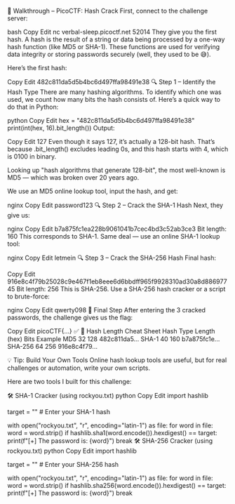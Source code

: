 📝 Walkthrough – PicoCTF: Hash Crack
First, connect to the challenge server:

bash
Copy
Edit
nc verbal-sleep.picoctf.net 52014
They give you the first hash.
A hash is the result of a string or data being processed by a one-way hash function (like MD5 or SHA-1). These functions are used for verifying data integrity or storing passwords securely (well, they used to be 😅).

Here’s the first hash:

Copy
Edit
482c811da5d5b4bc6d497ffa98491e38
🔍 Step 1 – Identify the Hash Type
There are many hashing algorithms. To identify which one was used, we count how many bits the hash consists of.
Here’s a quick way to do that in Python:

python
Copy
Edit
hex = "482c811da5d5b4bc6d497ffa98491e38"
print(int(hex, 16).bit_length())
Output:

Copy
Edit
127
Even though it says 127, it’s actually a 128-bit hash. That’s because .bit_length() excludes leading 0s, and this hash starts with 4, which is 0100 in binary.

Looking up "hash algorithms that generate 128-bit", the most well-known is MD5 — which was broken over 20 years ago.

We use an MD5 online lookup tool, input the hash, and get:

nginx
Copy
Edit
password123
🔍 Step 2 – Crack the SHA-1 Hash
Next, they give us:

nginx
Copy
Edit
b7a875fc1ea228b9061041b7cec4bd3c52ab3ce3
Bit length: 160
This corresponds to SHA-1. Same deal — use an online SHA-1 lookup tool:

nginx
Copy
Edit
letmein
🔍 Step 3 – Crack the SHA-256 Hash
Final hash:

Copy
Edit
916e8c4f79b25028c9e467f1eb8eee6d6bbdff965f9928310ad30a8d88697745
Bit length: 256
This is SHA-256. Use a SHA-256 hash cracker or a script to brute-force:

nginx
Copy
Edit
qwerty098
🎉 Final Step
After entering the 3 cracked passwords, the challenge gives us the flag:

Copy
Edit
picoCTF{...} ✅
🔐 Hash Length Cheat Sheet
Hash Type	Length (hex)	Bits	Example
MD5	32	128	482c811da5...
SHA-1	40	160	b7a875fc1e...
SHA-256	64	256	916e8c4f79...

💡 Tip: Build Your Own Tools
Online hash lookup tools are useful, but for real challenges or automation, write your own scripts.

Here are two tools I built for this challenge:

🛠️ SHA-1 Cracker (using rockyou.txt)
python
Copy
Edit
import hashlib

target = ""  # Enter your SHA-1 hash

with open("rockyou.txt", "r", encoding="latin-1") as file:
    for word in file:
        word = word.strip()
        if hashlib.sha1(word.encode()).hexdigest() == target:
            print(f"[+] The password is: {word}")
            break
🛠️ SHA-256 Cracker (using rockyou.txt)
python
Copy
Edit
import hashlib

target = ""  # Enter your SHA-256 hash

with open("rockyou.txt", "r", encoding="latin-1") as file:
    for word in file:
        word = word.strip()
        if hashlib.sha256(word.encode()).hexdigest() == target:
            print(f"[+] The password is: {word}")
            break
